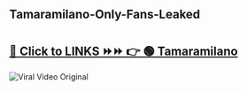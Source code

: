 
 ## Tamaramilano-Only-Fans-Leaked

# <h2><a href="https://clipsfans.com/Tamaramilano&ref=git">🔗 Click to LINKS ⏩⏩ 👉 🟢 Tamaramilano </a></h2>

<a href="https://clipsfans.com/Tamaramilano&ref=git" rel="nofollow" data-target="animated-image.originalLink"><img src="https://i.ibb.co.com/xMMVF88/686577567.gif" alt="Viral Video Original" style="max-width: 100%; display: inline-block;" data-target="animated-image.originalImage"></a>
